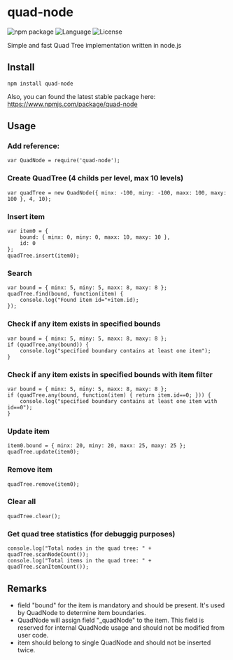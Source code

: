 ﻿# quad-node

![npm package](https://nodei.co/npm/quad-node.png?downloads=true&downloadRank=true&stars=true)
![Language](https://img.shields.io/badge/language-node.js-yellow.svg)
![License](https://img.shields.io/badge/license-APACHE2-blue.svg)

Simple and fast Quad Tree implementation written in node.js

## Install
```
npm install quad-node
```

Also, you can found the latest stable package here: https://www.npmjs.com/package/quad-node


## Usage

### Add reference:
```
var QuadNode = require('quad-node');
```

### Create QuadTree (4 childs per level, max 10 levels)
```
var quadTree = new QuadNode({ minx: -100, miny: -100, maxx: 100, maxy: 100 }, 4, 10);
```

### Insert item
```
var item0 = {
	bound: { minx: 0, miny: 0, maxx: 10, maxy: 10 },
	id: 0
};
quadTree.insert(item0);
```


### Search
```
var bound = { minx: 5, miny: 5, maxx: 8, maxy: 8 };
quadTree.find(bound, function(item) {
	console.log("Found item id="+item.id);
});
```

### Check if any item exists in specified bounds
```
var bound = { minx: 5, miny: 5, maxx: 8, maxy: 8 };
if (quadTree.any(bound)) {
    console.log("specified boundary contains at least one item");
}
```

### Check if any item exists in specified bounds with item filter
```
var bound = { minx: 5, miny: 5, maxx: 8, maxy: 8 };
if (quadTree.any(bound, function(item) { return item.id==0; })) {
    console.log("specified boundary contains at least one item with id==0");
}
```


### Update item
```
item0.bound = { minx: 20, miny: 20, maxx: 25, maxy: 25 };
quadTree.update(item0);
```

### Remove item
```
quadTree.remove(item0);
```

### Clear all
```
quadTree.clear();
```

### Get quad tree statistics (for debuggig purposes)
```
console.log("Total nodes in the quad tree: " + quadTree.scanNodeCount());
console.log("Total items in the quad tree: " + quadTree.scanItemCount());
```

## Remarks

* field "bound" for the item is mandatory and should be present. It's used by QuadNode to determine item boundaries.
* QuadNode will assign field "_quadNode" to the item. This field is reserved for internal QuadNode usage and should not be modified from user code.
* item should belong to single QuadNode and should not be inserted twice. 
